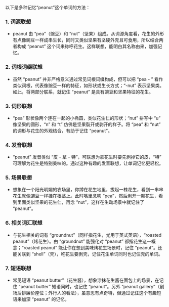 以下是多种记忆“peanut”这个单词的方法：
### 1. 词源联想
 - peanut 由 “pea”（豌豆）和 “nut”（坚果）组成。从词源角度看，花生的外形有点像豌豆一样成串生长，同时又类似坚果有坚硬外壳且可食用，所以结合两者构成 “peanut” 这个词来称呼花生。这样联想，能明白其名称由来，加强记忆。
### 2. 词根词缀联想
 - 虽然 “peanut” 并非严格意义通过常见词根词缀构成，但可以把 “pea - ” 看作类似词根，代表像豌豆一样的特征，如形状或生长方式；“-nut” 表示坚果类。如此，将两部分联系，就记住 “peanut” 是具有豌豆和坚果特征的花生。
### 3. 词形联想
 - “pea” 形状像两个连在一起的小椭圆，类似花生仁的形状；“nut” 拼写中 “u” 像坚果的圆形，“n” 和 “t” 仿佛是坚果裂开或剥开的样子。将 “pea” 和 “nut” 的词形与花生的外观结合，有助于记住 “peanut”。
### 4. 发音联想
 - “peanut” 发音类似 “皮 - 拿 - 特”，可联想为拿花生时要先剥掉它的皮，“特” 可理解为花生是特别美味的。通过这种有趣的发音联想，让单词记忆更轻松。
### 5. 场景联想
 - 想象在一个阳光明媚的农场里，你蹲在花生地里，拔起一株花生，看到一串串花生就像豌豆一样挂在根茎上。此时嘴里念叨 “pea”，然后剥开一颗花生，看到里面类似坚果的花生仁，再念 “nut”，这样在生动场景中就记住了 “peanut”。
### 6. 相关词汇联想
 - 与花生相关的词有 “groundnut”（同样指花生，尤用于英式英语），“roasted peanut”（烤花生）。由 “groundnut” 能强化对 “peanut” 都指花生这一概念；“roasted peanut” 能让你在想到美味烤花生场景时，记住 “peanut”。还能关联到 “shell”（壳），吃花生要剥壳，记住花生单词同时也记住壳的单词。
### 7. 短语联想
 - 常见短语 “peanut butter”（花生酱），想象涂抹花生酱在面包上的场景，在记住 “peanut butter” 短语同时，也记住 “peanut”。另外 “peanut gallery”（剧场后排廉价座位；外行人的看法），虽意思有点奇特，但通过记住这个有趣短语来加深 “peanut” 的记忆。 
